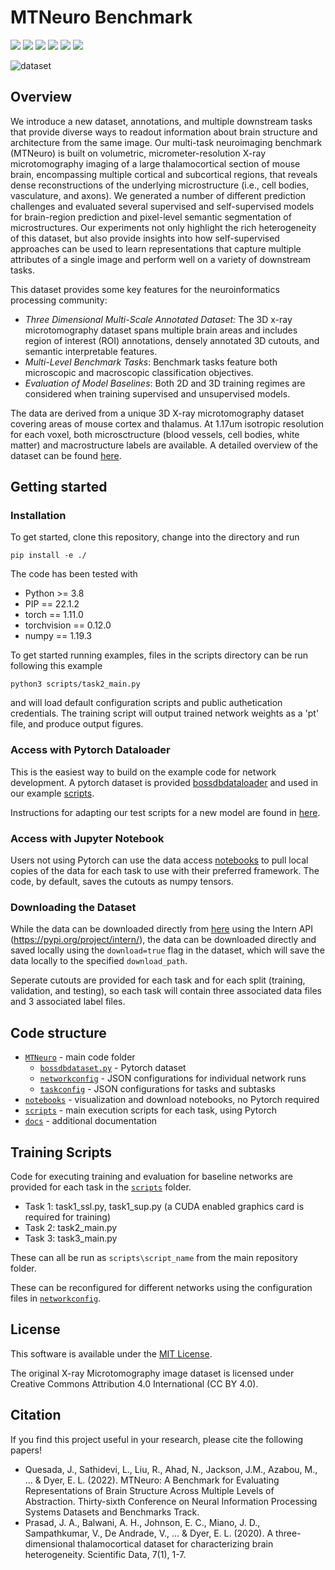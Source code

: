 # MTNeuro Benchmark
 
[![](https://img.shields.io/static/v1?label=openreview&message=NeurIPS%20paper&color=red&logo=pagekit)](https://openreview.net/pdf?id=5xuowSQ17vy)
[![](https://img.shields.io/static/v1?label=colab&message=task1&color=orange&logo=googlecolab)](https://colab.research.google.com/github/MTNeuro/MTNeuro/blob/main/notebooks/task1_getting_started.ipynb)
[![](https://img.shields.io/static/v1?label=colab&message=task2&color=orange&logo=googlecolab)](https://colab.research.google.com/github/MTNeuro/MTNeuro/blob/main/notebooks/task2_getting_started.ipynb)
[![](https://img.shields.io/static/v1?label=colab&message=task3&color=orange&logo=googlecolab)](https://colab.research.google.com/github/MTNeuro/MTNeuro/blob/main/notebooks/task3_getting_started.ipynb)
[![](https://img.shields.io/static/v1?label=Database&message=BossDB&color=blue)](https://bossdb.org/project/prasad2020)
[![](https://img.shields.io/static/v1?label=Website&message=MTNeuro&color=yellow)](https://mtneuro.github.io/)


![dataset](assets/dataset.png)


## Overview 
We introduce a new dataset, annotations, and multiple downstream tasks that provide diverse ways to readout information about brain structure and architecture from the same image. Our multi-task neuroimaging benchmark (MTNeuro) is built on volumetric, micrometer-resolution X-ray microtomography imaging of a large thalamocortical section of mouse brain, encompassing multiple cortical and subcortical regions, that reveals dense reconstructions of the underlying microstructure (i.e., cell bodies, vasculature, and axons). We generated a number of different prediction challenges and evaluated several supervised and self-supervised models for brain-region prediction and pixel-level semantic segmentation of microstructures. Our experiments not only highlight the rich heterogeneity of this dataset, but also provide insights into how self-supervised approaches can be used to learn representations that capture multiple attributes of a single image and perform well on a variety of downstream tasks.

This dataset provides some key features for the neuroinformatics processing community:
* _Three Dimensional Multi-Scale Annotated Dataset:_ The 3D x-ray microtomography dataset spans multiple brain areas and includes region of interest (ROI) annotations, densely annotated 3D cutouts, and semantic interpretable features.
* _Multi-Level Benchmark Tasks_: Benchmark tasks feature both microscopic and macroscopic classification objectives.
* _Evaluation of Model Baselines_: Both 2D and 3D training regimes are considered when training supervised and unsupervised models.

The data are derived from a unique 3D X-ray microtomography dataset covering areas of mouse cortex and thalamus. At 1.17um isotropic resolution for each voxel, both microsctructure (blood vessels, cell bodies, white matter) and macrostructure labels are available. A detailed overview of the dataset can be found [here](https://bossdb.org/project/prasad2020). 

## Getting started
### Installation
To get started, clone this repository, change into the directory and run 
```
pip install -e ./
```
The code has been tested with
* Python >= 3.8
* PIP == 22.1.2
* torch == 1.11.0
* torchvision == 0.12.0
* numpy == 1.19.3

To get started running examples, files in the scripts directory can be run following this example
```
python3 scripts/task2_main.py
```
and will load default configuration scripts and public authetication credentials. The training script will output trained network weights as a 'pt' file, and produce output figures. 

### Access with Pytorch Dataloader
This is the easiest way to build on the example code for network development. A pytorch dataset is provided [bossdbdataloader](MTNeuro/bossdbdataset.py) and used in our example [scripts](scripts/task2_main.py).

Instructions for adapting our test scripts for a new model are found in [here](docs/Testing_Model.md).

### Access with Jupyter Notebook
Users not using Pytorch can use the data access [notebooks](notebooks/) to pull local copies of the data for each task to use with their preferred framework. The code, by default, saves the cutouts as numpy tensors. 

### Downloading the Dataset
While the data can be downloaded directly from [here](https://bossdb.org/project/prasad2020) using the Intern API (https://pypi.org/project/intern/), the data can be downloaded directly and saved locally using the `download=true` flag in the dataset, which will save the data locally to the specified `download_path`. 

Seperate cutouts are provided for each task and for each split (training, validation, and testing), so each task will contain three associated data files and 3 associated label files. 

## Code structure
* [`MTNeuro`](MTNeuro/) - main code folder
    * [`bossdbdataset.py`](MTNeuro/bossdbdataset.py) - Pytorch dataset
    * [`networkconfig`](MTNeuro/networkconfig/) - JSON configurations for individual network runs
    * [`taskconfig`](MTNeuro/taskconfig/) - JSON configurations for tasks and subtasks
* [`notebooks`](notebooks/) - visualization and download notebooks, no Pytorch required
* [`scripts`](scripts/) - main execution scripts for each task, using Pytorch
* [`docs`](docs/) - additional documentation

## Training Scripts
Code for executing training and evaluation for baseline networks are provided for each task in the [`scripts`](scripts/) folder. 
* Task 1: task1_ssl.py, task1_sup.py (a CUDA enabled graphics card is required for training)
* Task 2: task2_main.py
* Task 3: task3_main.py

These can all be run as `scripts\script_name` from the main repository folder.

These can be reconfigured for different networks using the configuration files in [`networkconfig`](MTNeuro/networkconfig/).

## License 
This software is available under the [MIT License](https://opensource.org/licenses/MIT).  

The original X-ray Microtomography image dataset is licensed under Creative Commons Attribution 4.0 International (CC BY 4.0). 

## Citation
If you find this project useful in your research, please cite the following papers!
* Quesada, J., Sathidevi, L., Liu, R., Ahad, N., Jackson, J.M., Azabou, M., ... & Dyer, E. L. (2022). MTNeuro: A Benchmark for Evaluating Representations of Brain Structure Across Multiple Levels of Abstraction. Thirty-sixth Conference on Neural Information Processing Systems Datasets and Benchmarks Track.
* Prasad, J. A., Balwani, A. H., Johnson, E. C., Miano, J. D., Sampathkumar, V., De Andrade, V., ... & Dyer, E. L. (2020). A three-dimensional thalamocortical dataset for characterizing brain heterogeneity. Scientific Data, 7(1), 1-7.
